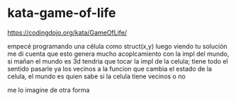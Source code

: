 # kata-game-of-life

https://codingdojo.org/kata/GameOfLife/

empecé programando una célula como struct(x,y) luego viendo tu solución me di cuenta que esto genera mucho acoplcamiento con la impl del mundo, si mañan el mundo es 3d tendria que tocar la impl de la celula; tiene todo el sentido pasarle ya los vecinos a la funcion que cambia el estado de la celula, el mundo es quien sabe si la celula tiene vecinos o no

me lo imagine de otra forma